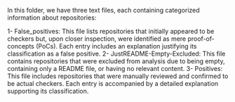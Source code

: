 In this folder, we have three text files, each containing categorized information about repositories:

1- False_positives:
      This file lists repositories that initially appeared to be checkers but, upon closer inspection, were identified as mere proof-of-concepts (PoCs). Each entry          includes an explanation justifying its classification as a false positive.
2- JustREADME-Empty-Excluded:
      This file contains repositories that were excluded from analysis due to being empty, containing only a README file, or having no relevant content.
3- Positives:
      This file includes repositories that were manually reviewed and confirmed to be actual checkers. Each entry is accompanied by a detailed explanation supporting        its classification.

